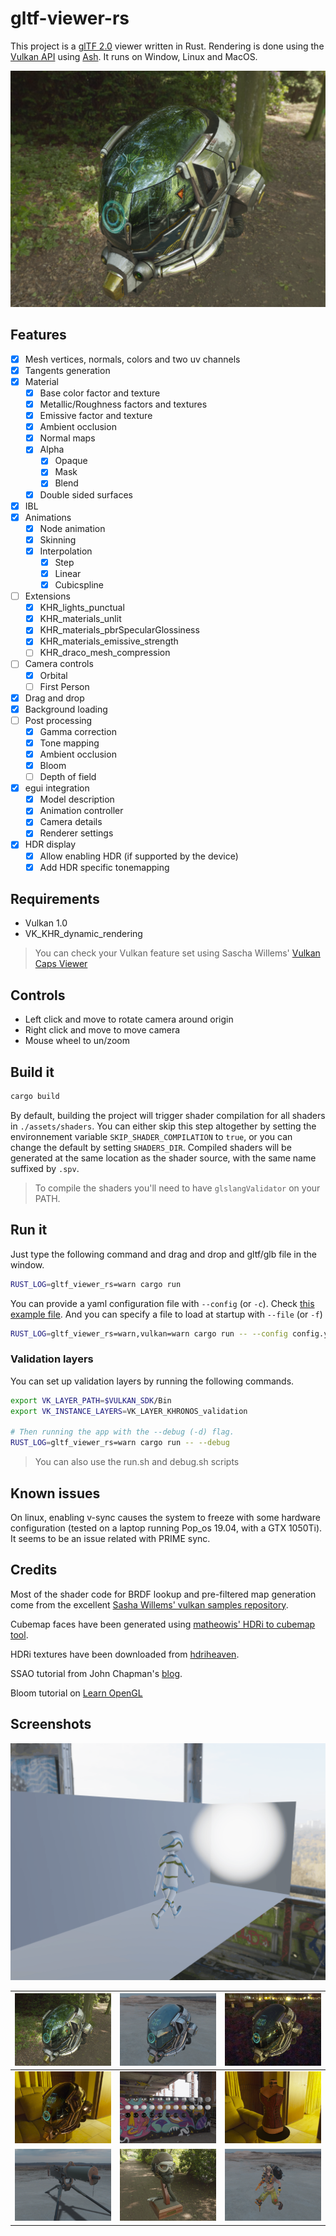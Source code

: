# gltf-viewer-rs

This project is a [glTF 2.0][0] viewer written in Rust. Rendering is done using the [Vulkan API][1]
using [Ash][2]. It runs on Window, Linux and MacOS.

![Screenshot](images/helmet_woods.png "Screenshot")

## Features

- [x] Mesh vertices, normals, colors and two uv channels
- [x] Tangents generation
- [x] Material
  - [x] Base color factor and texture
  - [x] Metallic/Roughness factors and textures
  - [x] Emissive factor and texture
  - [x] Ambient occlusion
  - [x] Normal maps
  - [x] Alpha
    - [x] Opaque
    - [x] Mask
    - [x] Blend
  - [x] Double sided surfaces
- [x] IBL
- [x] Animations
  - [x] Node animation
  - [x] Skinning
  - [x] Interpolation
    - [x] Step
    - [x] Linear
    - [x] Cubicspline
- [ ] Extensions
  - [x] KHR_lights_punctual
  - [x] KHR_materials_unlit
  - [x] KHR_materials_pbrSpecularGlossiness
  - [x] KHR_materials_emissive_strength
  - [ ] KHR_draco_mesh_compression
- [ ] Camera controls
  - [x] Orbital
  - [ ] First Person
- [x] Drag and drop
- [x] Background loading
- [ ] Post processing
  - [x] Gamma correction
  - [x] Tone mapping
  - [x] Ambient occlusion
  - [x] Bloom
  - [ ] Depth of field
- [x] egui integration
  - [x] Model description
  - [x] Animation controller
  - [x] Camera details
  - [x] Renderer settings
- [x] HDR display
  - [x] Allow enabling HDR (if supported by the device)
  - [x] Add HDR specific tonemapping

## Requirements

- Vulkan 1.0
- VK_KHR_dynamic_rendering

> You can check your Vulkan feature set using Sascha Willems' [Vulkan Caps Viewer][6]

## Controls

- Left click and move to rotate camera around origin
- Right click and move to move camera
- Mouse wheel to un/zoom

## Build it

```sh
cargo build
```

By default, building the project will trigger shader compilation for all shaders in `./assets/shaders`.
You can either skip this step altogether by setting the environnement variable `SKIP_SHADER_COMPILATION`
to `true`, or you can change the default by setting `SHADERS_DIR`. Compiled shaders will be generated at
the same location as the shader source, with the same name suffixed by `.spv`.

> To compile the shaders you'll need to have `glslangValidator` on your PATH.

## Run it

Just type the following command and drag and drop and gltf/glb file in the window.

```sh
RUST_LOG=gltf_viewer_rs=warn cargo run
```

You can provide a yaml configuration file with `--config` (or `-c`). Check [this example file](./config.yml). And you can specify a file to load at startup
with `--file` (or `-f`)

```sh
RUST_LOG=gltf_viewer_rs=warn,vulkan=warn cargo run -- --config config.yml --file C:\\dev\\assets\\glTF-Sample-Models\\2.0\\Triangle\\glTF\\Triangle.gltf
```

### Validation layers

You can set up validation layers by running the following commands.

```sh
export VK_LAYER_PATH=$VULKAN_SDK/Bin
export VK_INSTANCE_LAYERS=VK_LAYER_KHRONOS_validation

# Then running the app with the --debug (-d) flag.
RUST_LOG=gltf_viewer_rs=warn cargo run -- --debug
```

> You can also use the run.sh and debug.sh scripts

## Known issues

On linux, enabling v-sync causes the system to freeze with some hardware configuration (tested on a laptop running Pop_os 19.04, with a GTX 1050Ti). It seems to be an issue related with PRIME sync.

## Credits

Most of the shader code for BRDF lookup and pre-filtered map generation come from the excellent [Sasha Willems' vulkan samples repository][3].

Cubemap faces have been generated using [matheowis' HDRi to cubemap tool][4].

HDRi textures have been downloaded from [hdriheaven][5].

SSAO tutorial from John Chapman's [blog][7].

Bloom tutorial on [Learn OpenGL][8]

[0]: https://github.com/KhronosGroup/glTF
[1]: https://www.khronos.org/vulkan/
[2]: https://github.com/MaikKlein/ash
[3]: https://github.com/SaschaWillems/Vulkan
[4]: https://github.com/matheowis/HDRI-to-CubeMap
[5]: https://hdrihaven.com/
[6]: https://vulkan.gpuinfo.org/download.php
[7]: http://john-chapman-graphics.blogspot.com/2013/01/ssao-tutorial.html
[8]: https://learnopengl.com/Guest-Articles/2022/Phys.-Based-Bloom

## Screenshots

![Cesium](images/cesium.gif "Cesium")

|![Woods](images/helmet_woods.png "Woods")|![Sand](images/helmet_sand.png "Sand")|![Night](images/helmet_night.png "Night")|
|---|---|---|
|![Indoor](images/helmet_indoor.png "Indoor")|![Env](images/env.png "Env")|![Corset](images/corset.png "Corset")|
|![MG08](images/mg08.png "MG08")|![Flight](images/flight_helmet.png "Flight Helmet")|![Junkrat](images/junkrat.png "Junkrat")|

